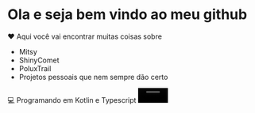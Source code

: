 # Ola e seja bem vindo ao meu github

❤️ Aqui você vai encontrar muitas coisas sobre
*  Mitsy
* ShinyComet
* PoluxTrail
* Projetos pessoais que nem sempre dão certo


💻 Programando em Kotlin e Typescript
<video src="https://cdn.mitsy.website/Mitsy-assets/Website/Triste.mp4" widht="30px" height="30px"/>
Divirta-se
